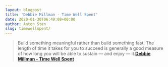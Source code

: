 ```yaml
---
layout: blogpost
title: 'Debbie Millman - Time Well Spent'
date: 2020-01-30T06:49:08+00:00
author: Anton Sten
slug: timewellspent/
---
```


>Build something meaningful rather than build something fast. The length of time it takes for you to succeed is generally a good measure of how long you will be able to sustain — and enjoy — it.**[Debbie Millman - Time Well Spent](https://www.getharvest.com/time-well-spent/debbie-millman)**
